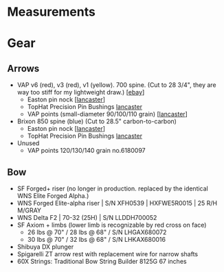 # Measurements
# Gear

## Arrows

- VAP v6 (red), v3 (red), v1 (yellow). 700 spine. (Cut to 28 3/4", they are way too stiff for my lightweight draw.) [[ebay](https://www.ebay.com/itm/VICTORY-Vap-V1-V3-V6-shafts-Assorted-spines/222382435219?hash=item33c706ab93:m:m5LXxXdb74W6P37sNpb-CMg:rk:2:pf:0)]
    - Easton pin nock [[lancaster](http://www.lancasterarchery.com/easton-pin-nock.html)]
    - TopHat Precision Pin Bushings [lancaster](http://www.lancasterarchery.com/tophat-precision-pin-bushings.html)
    - VAP points (small-diameter 90/100/110 grain) [[lancaster](http://www.lancasterarchery.com/victory-vap-stainless-steel-target-point-small.html)]
- Brixon 850 spine (blue) (Cut to 28.5" carbon-to-carbon)
    - Easton pin nock [[lancaster](http://www.lancasterarchery.com/easton-pin-nock.html)]
    - TopHat Precision Pin Bushings [lancaster](http://www.lancasterarchery.com/tophat-precision-pin-bushings.html)
- Unused
    - VAP points 120/130/140 grain no.6180097


## Bow
- SF Forged+ riser (no longer in production. replaced by the identical WNS Elite Forged Alpha.)
- WNS Forged Elite-alpha riser | S/N XFH0539 | HXFWE5R0015 | 25 R/H M/GRAY
- WNS Delta F2 | 70-32 (25H) | S/N LLDDH700052
- SF Axiom + limbs (lower limb is recognizable by red cross on face)
    - 26 lbs @ 70" / 28 lbs @ 68" / S/N LHGAX680072
    - 30 lbs @ 70" / 32 lbs @ 68" / S/N LHKAX680016
- Shibuya DX plunger
- Spigarelli ZT arrow rest with replacement wire for narrow shafts
- 60X Strings: Traditional Bow String Builder 8125G 67 inches
